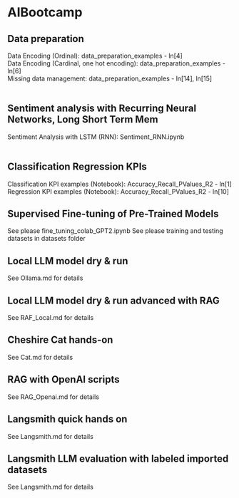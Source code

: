 # AIBootcamp

## Data preparation
Data Encoding (Ordinal): data_preparation_examples - ln[4]<br>
Data Encoding (Cardinal, one hot encoding): data_preparation_examples - ln[6]<br>
Missing data management: data_preparation_examples - ln[14], ln[15]<br>
<br>

## Sentiment analysis with Recurring Neural Networks, Long Short Term Mem
Sentiment Analysis with LSTM (RNN): Sentiment_RNN.ipynb<br>
<br>

## Classification Regression KPIs
Classification KPI examples (Notebook): Accuracy_Recall_PValues_R2 - ln[1]<br>
Regression KPI examples (Notebook): Accuracy_Recall_PValues_R2 - ln[10]<br>

## Supervised Fine-tuning of Pre-Trained Models
See please fine_tuning_colab_GPT2.ipynb
See please training and testing datasets in datasets folder

## Local LLM model dry & run
See Ollama.md for details<br>

## Local LLM model dry & run advanced with RAG
See RAF_Local.md for details<br>

## Cheshire Cat hands-on
See Cat.md for details<br>

## RAG with OpenAI scripts
See RAG_Openai.md for details<br>

## Langsmith quick hands on
See Langsmith.md for details<br>

## Langsmith LLM evaluation with labeled imported datasets
See Langsmith.md for details<br>
